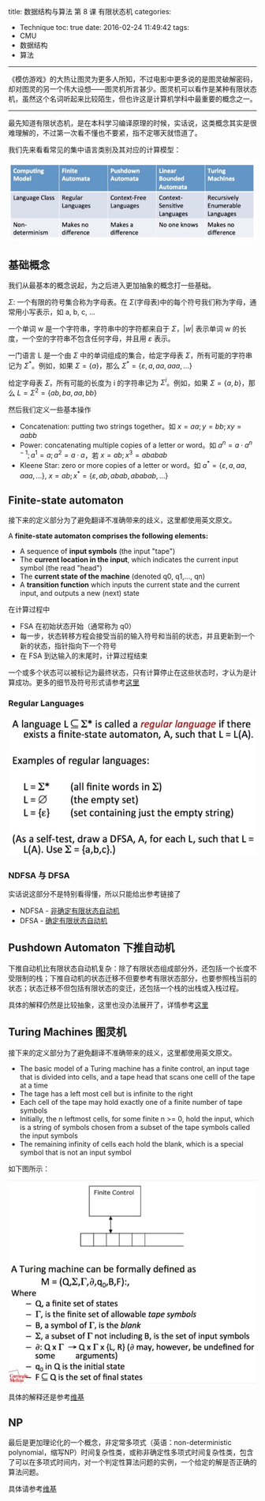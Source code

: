 title: 数据结构与算法 第 8 课 有限状态机
categories:
- Technique
toc: true
date: 2016-02-24 11:49:42
tags:
- CMU
- 数据结构
- 算法
---

《模仿游戏》的大热让图灵为更多人所知，不过电影中更多说的是图灵破解密码，却对图灵的另一个伟大设想——图灵机所言甚少。图灵机可以看作是某种有限状态机，虽然这个名词听起来比较陌生，但也许这是计算机学科中最重要的概念之一。

<!-- more -->

---

最先知道有限状态机，是在本科学习编译原理的时候，实话说，这类概念其实是很难理解的，不过第一次看不懂也不要紧，指不定哪天就悟道了。

我们先来看看常见的集中语言类别及其对应的计算模型：

![](/images/14564350412980.jpg)

## 基础概念

我们从最基本的概念说起，为之后进入更加抽象的概念打一些基础。

$\Sigma$: 一个有限的符号集合称为字母表。在 $\Sigma$(字母表)中的每个符号我们称为字母，通常用小写表示，如 a, b, c, ...

一个单词 w 是一个字符串，字符串中的字符都来自于 $\Sigma$，$|w|$ 表示单词 w 的长度，一个空的字符串不包含任何字母，并且用 $\varepsilon$ 表示。

一门语言 L 是一个由 $\Sigma$ 中的单词组成的集合，给定字母表 $\Sigma$，所有可能的字符串记为 $\Sigma^*$。例如，如果 $\Sigma=\{a\}$，那么 $\Sigma^* = \{\varepsilon, a, aa, aaa, \dots\}$

给定字母表 $\Sigma$，所有可能的长度为 i 的字符串记为 $\Sigma^i$。例如，如果 $\Sigma=\{a,b\}$，那么 $L = \Sigma^2 = \{ab, ba, aa, bb\}$

然后我们定义一些基本操作

+ Concatenation: putting two strings together。如 $x=aa;y=bb;xy=aabb$
+ Power: concatenating multiple copies of a letter or word。如 $a^n=a·a^{n-1};a^1 = a; a^2 = a·a$，若 $x=ab;x^3=ababab$
+ Kleene Star: zero or more copies of a letter or word。如 $a^*=\{\varepsilon, a, aa, aaa, \dots\}$, $x=ab;x^*=\{\varepsilon, ab, abab, ababab, \dots \}$

## Finite-state automaton

接下来的定义部分为了避免翻译不准确带来的歧义，这里都使用英文原文。

A **finite-state automaton comprises the following elements:**

+ A sequence of **input symbols** (the input "tape")
+ The **current location in the input**, which indicates the current input symbol (the read "head")
+ The **current state of the machine** (denoted q0, q1,..., qn)
+ A **transition function** which inputs the current state and the current input, and outputs a new (next) state

在计算过程中

+ FSA 在初始状态开始（通常称为 q0）
+ 每一步，状态转移方程会接受当前的输入符号和当前的状态，并且更新到一个新的状态，指针指向下一个符号
+ 在 FSA 到达输入的末尾时，计算过程结束

一个或多个状态可以被标记为最终状态，只有计算停止在这些状态时，才认为是计算成功。更多的细节及符号形式请参考[这里](https://zh.wikipedia.org/wiki/%E6%9C%89%E9%99%90%E7%8A%B6%E6%80%81%E6%9C%BA)

### Regular Languages

![](/images/14564392411172.jpg)

### NDFSA 与 DFSA

实话说这部分不是特别看得懂，所以只能给出参考链接了

+ NDFSA - [非确定有限状态自动机](https://zh.wikipedia.org/wiki/%E9%9D%9E%E7%A1%AE%E5%AE%9A%E6%9C%89%E9%99%90%E7%8A%B6%E6%80%81%E8%87%AA%E5%8A%A8%E6%9C%BA)
+ DFSA - [确定有限状态自动机](https://zh.wikipedia.org/wiki/%E7%A1%AE%E5%AE%9A%E6%9C%89%E9%99%90%E7%8A%B6%E6%80%81%E8%87%AA%E5%8A%A8%E6%9C%BA)

## Pushdown Automaton 下推自动机

下推自动机比有限状态自动机复杂：除了有限状态组成部分外，还包括一个长度不受限制的栈；下推自动机的状态迁移不但要参考有限状态部分，也要参照栈当前的状态；状态迁移不但包括有限状态的变迁，还包括一个栈的出栈或入栈过程。

具体的解释仍然是比较抽象，这里也没办法展开了，详情参考[这里](https://zh.wikipedia.org/wiki/%E4%B8%8B%E6%8E%A8%E8%87%AA%E5%8A%A8%E6%9C%BA)

## Turing Machines 图灵机

接下来的定义部分为了避免翻译不准确带来的歧义，这里都使用英文原文。

+ The basic model of a Turing machine has a finite control, an input tage that is divided into cells, and a tape head that scans one celll of the tape at a time
+ The tage has a left most cell but is infinite to the right
+ Each cell of the tape may hold exactly one of a finite number of tape symbols
+ Initially, the n leftmost cells, for some finite n >= 0, hold the input, which is a string of symbols chosen from a subset of the tape symbols called the input symbols
+ The remaining infinity of cells each hold the blank, which is a special symbol that is not an input symbol

如下图所示：

![](/images/14564420943465.jpg)

具体的解释还是参考[维基](https://zh.wikipedia.org/wiki/%E5%9B%BE%E7%81%B5%E6%9C%BA)

## NP

最后是更加理论化的一个概念，非定常多项式（英语：non-deterministic polynomial，缩写NP）时间复杂性类，或称非确定性多项式时间复杂性类，包含了可以在多项式时间内，对一个判定性算法问题的实例，一个给定的解是否正确的算法问题。

具体请参考[维基](https://zh.wikipedia.org/wiki/NP_(%E8%A4%87%E9%9B%9C%E5%BA%A6))

